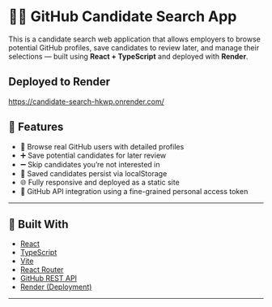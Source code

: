 # 👨‍💻 GitHub Candidate Search App

This is a candidate search web application that allows employers to browse potential GitHub profiles, save candidates to review later, and manage their selections — built using **React + TypeScript** and deployed with **Render**.

## Deployed to Render
https://candidate-search-hkwp.onrender.com/

## 🚀 Features

- 🔎 Browse real GitHub users with detailed profiles
- ➕ Save potential candidates for later review
- ➖ Skip candidates you’re not interested in
- 💾 Saved candidates persist via localStorage
- 🌐 Fully responsive and deployed as a static site
- 🔐 GitHub API integration using a fine-grained personal access token


---

## 🧱 Built With

- [React](https://reactjs.org/)
- [TypeScript](https://www.typescriptlang.org/)
- [Vite](https://vitejs.dev/)
- [React Router](https://reactrouter.com/)
- [GitHub REST API](https://docs.github.com/en/rest)
- [Render (Deployment)](https://render.com/)

---

